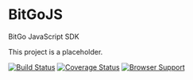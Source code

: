BitGoJS
=======

BitGo JavaScript SDK

This project is a placeholder.

[![Build Status](https://travis-ci.org/BitGo/BitGoJS.png?branch=master)](https://travis-ci.org/BitGo/BitGoJS)
[![Coverage Status](https://coveralls.io/repos/BitGo/BitGoJS/badge.png)](https://coveralls.io/r/BitGo/BitGoJS)
[![Browser Support](https://ci.testling.com/BitGo/BitGoJS.png)](https://ci.testling.com/BitGo/BitGoJS)


